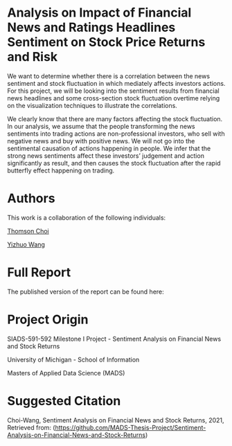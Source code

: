 # Analysis on Impact of Financial News and Ratings Headlines Sentiment on Stock Price Returns and Risk

We want to determine whether there is a correlation between the news sentiment and stock fluctuation in which mediately affects investors actions. For this project, we will be looking into the sentiment results from financial news headlines and some cross-section stock fluctuation overtime relying on the visualization techniques to illustrate the correlations.

We clearly know that there are many factors affecting the stock fluctuation. In our analysis, we assume that the people transforming the news sentiments into trading actions are non-professional investors, who sell with negative news and buy with positive news. We will not go into the sentimental causation of actions happening in people. We infer that the strong news sentiments affect these investors’ judgement and action significantly as result, and then causes the stock fluctuation after the rapid butterfly effect happening on trading.


# Authors
This work is a collaboration of the following individuals:

[Thomson Choi](https://github.com/tmsnc)

[Yizhuo Wang](https://github.com/icedcoke0)

# Full Report
The published version of the report can be found here:

# Project Origin

SIADS-591-592 Milestone I Project - Sentiment Analysis on Financial News and Stock Returns

University of Michigan - School of Information

Masters of Applied Data Science (MADS)

# Suggested Citation

Choi-Wang, Sentiment Analysis on Financial News and Stock Returns, 2021, Retrieved from: (https://github.com/MADS-Thesis-Project/Sentiment-Analysis-on-Financial-News-and-Stock-Returns)
